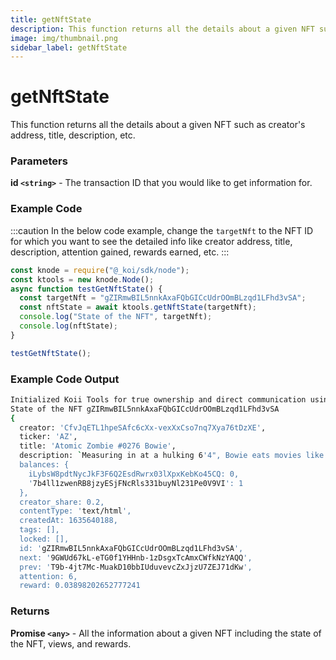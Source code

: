 ```yaml
---
title: getNftState
description: This function returns all the details about a given NFT such as creator address, title, description, etc.
image: img/thumbnail.png
sidebar_label: getNftState
---
```


# getNftState

This function returns all the details about a given NFT such as creator's address, title, description, etc.

### Parameters

**id `<string>`** - The transaction ID that you would like to get information for.

### Example Code

:::caution
In the below code example, change the `targetNft` to the NFT ID for which you want to see the detailed info like creator address, title, description, attention gained, rewards earned, etc.&#x20;
:::

```js
const knode = require("@_koi/sdk/node");
const ktools = new knode.Node();
async function testGetNftState() {
  const targetNft = "gZIRmwBIL5nnkAxaFQbGICcUdrOOmBLzqd1LFhd3vSA";
  const nftState = await ktools.getNftState(targetNft);
  console.log("State of the NFT", targetNft);
  console.log(nftState);
}

testGetNftState();
```

### Example Code Output

```sh
Initialized Koii Tools for true ownership and direct communication using version QA7AIFVx1KBBmzC7WUNhJbDsHlSJArUT0jWrhZMZPS8
State of the NFT gZIRmwBIL5nnkAxaFQbGICcUdrOOmBLzqd1LFhd3vSA
{
  creator: 'CfvJqETL1hpeSAfc6cXx-vexXxCso7nq7Xya76tDzXE',
  ticker: 'AZ',
  title: 'Atomic Zombie #0276 Bowie',
  description: `Measuring in at a hulking 6'4", Bowie eats movies like Shrek for breakfast. [ Deceased September 26, 1883 ]`,
  balances: {
    iLybsW8pdtNycJkF3F6Q2EsdRwrx03lXpxKebKo45CQ: 0,
    '7b4ll1zwenRB8jzyESjFNcRls331buyNl231Pe0V9VI': 1
  },
  creator_share: 0.2,
  contentType: 'text/html',
  createdAt: 1635640188,
  tags: [],
  locked: [],
  id: 'gZIRmwBIL5nnkAxaFQbGICcUdrOOmBLzqd1LFhd3vSA',
  next: '9GWUd67kL-eTG0f1YHHnb-1zDsgxTcAmxCWfkNzYAQQ',
  prev: 'T9b-4jt7Mc-MuakD10bbIUduvevcZxJjzU7ZEJ71dKw',
  attention: 6,
  reward: 0.03898202652777241
```

### Returns

**Promise `<any>`** - All the information about a given NFT including the state of the NFT, views, and rewards.
